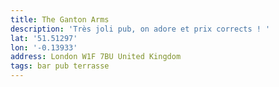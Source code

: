 ```yaml
---
title: The Ganton Arms
description: 'Très joli pub, on adore et prix corrects ! '
lat: '51.51297'
lon: '-0.13933'
address: London W1F 7BU United Kingdom
tags: bar pub terrasse
---
```


